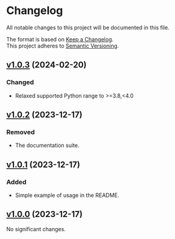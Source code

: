# Changelog

All notable changes to this project will be documented in this file.

The format is based on [Keep a Changelog](http://keepachangelog.com/en/1.0.0/).<br/>
This project adheres to [Semantic Versioning](http://semver.org/spec/v2.0.0.html).

<!-- insertion marker -->

## [v1.0.3](https://github.com/bswck/class_singledispatch/tree/v1.0.3) (2024-02-20)


### Changed

- Relaxed supported Python range to >=3.8,<4.0


## [v1.0.2](https://github.com/bswck/class_singledispatch/tree/v1.0.2) (2023-12-17)


### Removed

- The documentation suite.


## [v1.0.1](https://github.com/bswck/class_singledispatch/tree/v1.0.1) (2023-12-17)


### Added

- Simple example of usage in the README.


## [v1.0.0](https://github.com/bswck/class_singledispatch/tree/v1.0.0) (2023-12-17)


No significant changes.
